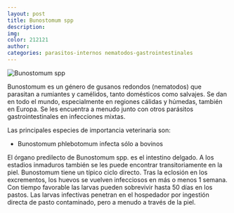 ```yaml
---
layout: post
title: Bunostomum spp
description:
img:
color: 212121
author:
categories: parasitos-internos nematodos-gastrointestinales
---
```

![Bunostomum spp]({{site.baseurl}}/images/image13.png)

Bunostomum es un género de gusanos redondos (nematodos) que parasitan a rumiantes y camélidos, tanto domésticos como salvajes. Se dan en todo el mundo, especialmente en regiones cálidas y húmedas, también en Europa. Se les encuentra a menudo junto con otros parásitos gastrointestinales en infecciones mixtas.

Las principales especies de importancia veterinaria son:

* Bunostomum phlebotomum infecta sólo a bovinos

El órgano predilecto de Bunostomum spp. es el intestino delgado. A los estadios inmaduros también se les puede encontrar transitoriamente en la piel. Bunostomum tiene un típico ciclo directo. Tras la eclosión en los excrementos, los huevos se vuelven infecciosos en más o menos 1 semana. Con tiempo favorable las larvas pueden sobrevivir hasta 50 días en los pastos. Las larvas infectivas penetran en el hospedador por ingestión directa de pasto contaminado, pero a menudo a través de la piel.
